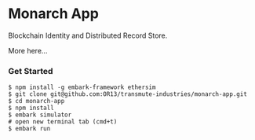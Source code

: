 # Monarch App

Blockchain Identity and Distributed Record Store.

More here...

### Get Started

```
$ npm install -g embark-framework ethersim
$ git clone git@github.com:OR13/transmute-industries/monarch-app.git
$ cd monarch-app
$ npm install
$ embark simulator
# open new terminal tab (cmd+t)
$ embark run 
```

